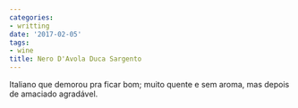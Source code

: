 ```yaml
---
categories:
- writting
date: '2017-02-05'
tags:
- wine
title: Nero D'Avola Duca Sargento
---
```


Italiano que demorou pra ficar bom; muito quente e sem aroma, mas depois de amaciado agradável.

